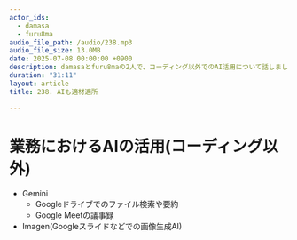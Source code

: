 ```yaml
---
actor_ids:
  - damasa
  - furu8ma
audio_file_path: /audio/238.mp3
audio_file_size: 13.0MB
date: 2025-07-08 00:00:00 +0900
description: damasaとfuru8maの2人で、コーディング以外でのAI活用について話しました
duration: "31:11"
layout: article
title: 238. AIも適材適所

---
```


# 業務におけるAIの活用(コーディング以外)
- Gemini
    - Googleドライブでのファイル検索や要約
    - Google Meetの議事録
- Imagen(Googleスライドなどでの画像生成AI)


